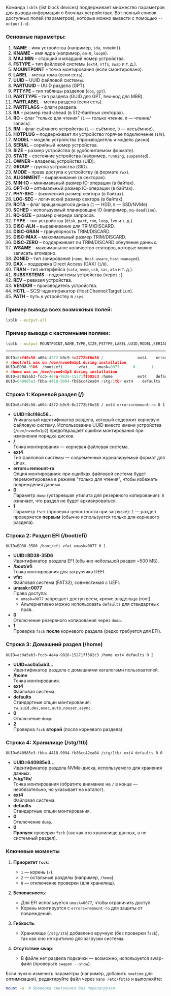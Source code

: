 Команда `lsblk` (list block devices) поддерживает множество параметров для вывода информации о блочных устройствах. Вот полный список доступных полей (параметров), которые можно вывести с помощью `--output` (`-o`):

### Основные параметры:
1. **NAME** – имя устройства (например, `sda`, `nvme0n1`).
2. **KNAME** – имя ядра (например, `dm-0`, `loop0`).
3. **MAJ:MIN** – старший и младший номер устройства.
4. **FSTYPE** – тип файловой системы (`ext4`, `ntfs`, `swap` и т. д.).
5. **MOUNTPOINT** – точка монтирования (если смонтировано).
6. **LABEL** – метка тома (если есть).
7. **UUID** – UUID файловой системы.
8. **PARTUUID** – UUID раздела (GPT).
9. **PTTYPE** – тип таблицы разделов (`dos`, `gpt`).
10. **PARTTYPE** – тип раздела (GUID для GPT, hex-код для MBR).
11. **PARTLABEL** – метка раздела (если есть).
12. **PARTFLAGS** – флаги раздела.
13. **RA** – размер read-ahead (в 512-байтных секторах).
14. **RO** – флаг "только для чтения" (`1` — только чтение, `0` — чтение/запись).
15. **RM** – флаг съёмного устройства (`1` — съёмное, `0` — несъёмное).
16. **HOTPLUG** – поддерживает ли устройство горячее подключение (`1`/`0`).
17. **MODEL** – модель устройства (производитель и модель диска).
18. **SERIAL** – серийный номер устройства.
19. **SIZE** – размер устройства (в удобочитаемом формате).
20. **STATE** – состояние устройства (например, `running`, `suspended`).
21. **OWNER** – владелец устройства (UID).
22. **GROUP** – группа устройства (GID).
23. **MODE** – права доступа к устройству (в формате `rwx`).
24. **ALIGNMENT** – выравнивание (в секторах).
25. **MIN-IO** – минимальный размер IO-операции (в байтах).
26. **OPT-IO** – оптимальный размер IO-операции (в байтах).
27. **PHY-SEC** – физический размер сектора (в байтах).
28. **LOG-SEC** – логический размер сектора (в байтах).
29. **ROTA** – флаг вращающегося диска (`1` — HDD, `0` — SSD/NVMe).
30. **SCHED** – используемый планировщик IO (например, `mq-deadline`).
31. **RQ-SIZE** – размер очереди запросов.
32. **TYPE** – тип устройства (`disk`, `part`, `rom`, `loop`, `lvm` и т. д.).
33. **DISC-ALN** – выравнивание для TRIM/DISCARD.
34. **DISC-GRAN** – гранулярность TRIM/DISCARD.
35. **DISC-MAX** – максимальный размер TRIM/DISCARD.
36. **DISC-ZERO** – поддерживает ли TRIM/DISCARD обнуление данных.
37. **WSAME** – максимальное количество секторов, которые можно записать атомарно.
38. **ZONED** – тип зонирования (`none`, `host-aware`, `host-managed`).
39. **DAX** – поддержка Direct Access (DAX) (`1`/`0`).
40. **TRAN** – тип интерфейса (`sata`, `nvme`, `usb`, `sas`, `ata` и т. д.).
41. **SUBSYSTEMS** – подсистемы устройства (через `:`).
42. **REV** – ревизия устройства.
43. **VENDOR** – производитель устройства.
44. **HCTL** – SCSI-идентификатор (Host:Channel:Target:Lun).
45. **PATH** – путь к устройству в `/sys`.

### Пример вывода всех возможных полей:
```bash
lsblk --output-all
```

### Пример вывода с кастомными полями:
```bash
lsblk --output MOUNTPOINT,NAME,TYPE,SIZE,FSTYPE,LABEL,UUID,MODEL,SERIAL,ROTA,TRAN
```
------------------------
```c
UUID=8cf46c56-a604-4372-b9c9-0c2772bf6e38 /               ext4    errors=remount-ro 0       1
# /boot/efi was on /dev/nvme0n1p1 during installation
UUID=BD38-35D6  /boot/efi       vfat    umask=0077      0       1
# /home was on /dev/nvme0n1p3 during installation
UUID=ac0a5ab3-fccb-4e4a-9826-15271ff582c3 /home           ext4    defaults        0       2
UUID=640985e3-fbba-4418-9094-fb86cc42ea04 /stg/1tb/	ext4	defaults	0	0
```

### **Строка 1: Корневой раздел (/)**
```plaintext
UUID=8cf46c56-a604-4372-b9c9-0c2772bf6e38 / ext4 errors=remount-ro 0 1
```
- **UUID=8cf46c56...**  
  Уникальный идентификатор раздела, который содержит корневую файловую систему. Использование UUID вместо имени устройства (`/dev/nvme0n1p2`) предотвращает ошибки монтирования при изменении порядка дисков.
- **/**  
  Точка монтирования — корневая файловая система.
- **ext4**  
  Тип файловой системы — современный журналируемый формат для Linux.
- **errors=remount-ro**  
  Опция монтирования: при ошибках файловой система будет перемонтирована в режиме "только для чтения", чтобы избежать повреждения данных.
- **0**  
  Параметр `dump` (устаревшая утилита для резервного копирования): `0` означает, что раздел не будет архивироваться.
- **1**  
  Параметр `fsck` (проверка целостности при загрузке): `1` — раздел проверяется **первым** (обычно используется только для корневого раздела).


### **Строка 2: Раздел EFI (/boot/efi)**
```plaintext
UUID=BD38-35D6 /boot/efi vfat umask=0077 0 1
```
- **UUID=BD38-35D6**  
  Идентификатор раздела EFI (обычно небольшой раздел ~500 МБ).
- **/boot/efi**  
  Точка монтирования для загрузчика UEFI.
- **vfat**  
  Файловая система (FAT32), совместимая с UEFI.
- **umask=0077**  
  Права доступа:  
  - `umask=0077` запрещает доступ всем, кроме владельца (root).  
  - Альтернативно можно использовать `defaults` для стандартных прав.
- **0**  
  Отключение резервного копирования через `dump`.
- **1**  
  Проверка `fsck` **после** корневого раздела (редко требуется для EFI).


### **Строка 3: Домашний раздел (/home)**
```plaintext
UUID=ac0a5ab3-fccb-4e4a-9826-15271ff582c3 /home ext4 defaults 0 2
```
- **UUID=ac0a5ab3...**  
  Идентификатор раздела с домашними каталогами пользователей.
- **/home**  
  Точка монтирования.
- **ext4**  
  Файловая система.
- **defaults**  
  Стандартные опции монтирования: `rw,suid,dev,exec,auto,nouser,async`.
- **0**  
  Отключение `dump`.
- **2**  
  Проверка `fsck` **второй** (после корневого раздела).


### **Строка 4: Хранилище (/stg/1tb)**
```plaintext
UUID=640985e3-fbba-4418-9094-fb86cc42ea04 /stg/1tb/ ext4 defaults 0 0
```
- **UUID=640985e3...**  
  Идентификатор раздела NVMe-диска, используемого для хранения данных.
- **/stg/1tb/**  
  Точка монтирования (обратите внимание на `/` в конце — необязательно, но указывает на каталог).
- **ext4**  
  Файловая система.
- **defaults**  
  Стандартные опции монтирования.
- **0**  
  Отключение `dump`.
- **0**  
  **Пропуск** проверки `fsck` (так как это хранилище данных, а не системный раздел).


### **Ключевые моменты**
1. **Приоритет `fsck`**:  
   - `1` — корень (`/`).  
   - `2` — остальные разделы (например, `/home`).  
   - `0` — отключение проверки (для хранилищ).

2. **Безопасность**:  
   - Для EFI используется `umask=0077`, чтобы ограничить доступ.  
   - Корень монтируется с `errors=remount-ro` для защиты от повреждений.

3. **Гибкость**:  
   - Хранилище (`/stg/1tb`) добавлено вручную (без проверки `fsck`), так как оно не критично для загрузки системы.

4. **Отсутствие swap**:  
   - В файле нет раздела подкачки — возможно, используется swap-файл (проверьте `swapon --show`).

Если нужно изменить параметры (например, добавить `noatime` для оптимизации), редактируйте файл через `nano /etc/fstab` и выполняйте:  
```bash
mount -a  # Проверка синтаксиса без перезагрузки
```
